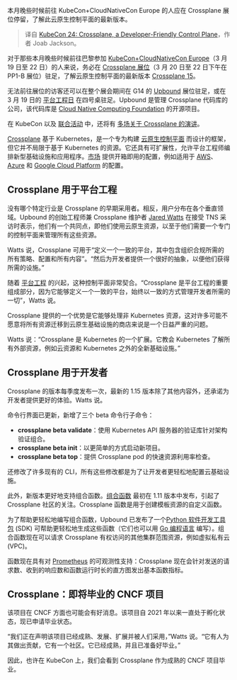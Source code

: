 
<!--
title: Crossplane：一款开发者友好的控制平面
cover: https://cdn.thenewstack.io/media/2024/03/8cbb2856-kubecon24-eu.jpg
-->

本月晚些时候前往 KubeCon+CloudNativeCon Europe 的人应在 Crossplane 展位停留，了解此云原生控制平面的最新版本。

> 译自 [KubeCon 24: Crossplane, a Developer-Friendly Control Plane](https://thenewstack.io/kubecon-24-crossplane-a-developer-friendly-control-plane/)，作者 Joab Jackson。

对于那些本月晚些时候前往巴黎参加 [KubeCon+CloudNativeCon Europe](https://events.linuxfoundation.org/kubecon-cloudnativecon-europe/)（3 月 19 日至 22 日）的人来说，务必在 [Crossplane 展位](https://thenewstack.io/crossplane-a-package-based-approach-to-platform-building/)（3 月 20 日至 22 日下午在 PP1-B 展位）驻足，了解云原生控制平面的最新版本 [Crossplane 15](https://github.com/crossplane/crossplane/releases/tag/v1.15.0)。

无法前往展位的访客还可以在整个展会期间在 G14 的 [Upbound](https://www.upbound.io/) 展位驻足，或在 3 月 19 日的 [平台工程日](https://events.linuxfoundation.org/kubecon-cloudnativecon-europe/co-located-events/platform-engineering-day/) 在四号桌驻足。Upbound 是管理 Crossplane 代码库的公司，该代码库是 [Cloud Native Computing Foundation](https://cncf.io/?utm_content=inline-mention) 的开源项目。

在 KubeCon 以及 [联合活动](https://colocatedeventseu2024.sched.com/?searchstring=crossplane&iframe=no) 中，还将有 [多场关于 Crossplane 的演讲](https://kccnceu2024.sched.com/?searchstring=crossplane&iframe=no)。

[Crossplane](https://github.com/crossplane/crossplane) 基于 Kubernetes，是一个专为构建 [云原生控制平面](https://thenewstack.io/cloud-native/) 而设计的框架，但它并不局限于基于 Kubernetes 的资源。它还具有可扩展性，允许平台工程师编排新型基础设施和应用程序。[市场](https://marketplace.upbound.io/) 提供开箱即用的配置，例如适用于 [AWS](https://aws.amazon.com/?utm_content=inline-mention)、[Azure](https://news.microsoft.com/?utm_content=inline-mention) 和 [Google Cloud Platform](https://cloud.withgoogle.com?utm_content=inline-mention) 的配置。

## Crossplane 用于平台工程

没有哪个特定行业是 Crossplane 的早期采用者。相反，用户分布在各个垂直领域。Upbound 的创始工程师兼 Crossplane 维护者 [Jared Watts](https://www.linkedin.com/in/jared-watts-jbw976/) 在接受 TNS 采访时表示，他们有一个共同点，即他们使用云原生资源，以至于他们需要一个专门的控制平面来管理所有这些资源。

Watts 说，Crossplane 可用于“定义一个一致的平台，其中包含组织合规所需的所有策略、配置和所有内容”。“然后为开发者提供一个很好的抽象，以便他们获得所需的设施。”

随着 [平台工程](https://thenewstack.io/year-in-review-platform-engineering-still-run-by-spreadsheet/) 的兴起，这种控制平面非常契合。“Crossplane 是平台工程的重要组成部分，因为它能够定义一个一致的平台，始终以一致的方式管理开发者所需的一切”，Watts 说。

Crossplane 提供的一个优势是它能够处理非 Kubernetes 资源，这对许多可能不愿意将所有资源迁移到云原生基础设施的商店来说是一个日益严重的问题。

Watts 说：“Crossplane 是 Kubernetes 的一个扩展。它教会 Kubernetes 了解所有外部资源，例如云资源和 Kubernetes 之外的全新基础设施。”

## Crossplane 用于开发者

Crossplane 的版本每季度发布一次，最新的 1.15 版本除了其他内容外，还承诺为开发者提供更好的体验。Watts 说。

命令行界面已更新，新增了三个 beta 命令行子命令：

* **crossplane beta validate**：使用 Kubernetes API 服务器的验证库针对架构验证组合。
* **crossplane beta init**：以更简单的方式启动新项目。
* **crossplane beta top**：提供 Crossplane pod 的快速资源利用率检查。

还修改了许多现有的 CLI，所有这些修改都是为了让开发者更轻松地配置云基础设施。

此外，新版本更好地支持组合函数。[组合函数](https://docs.crossplane.io/latest/concepts/composition-functions/) 最初在 1.11 版本中发布，引起了 Crossplane 社区的关注。Crossplane 函数是用于创建模板资源的自定义函数。

为了帮助更轻松地编写组合函数，Upbound 已发布了一个[Python 软件开发工具包](https://docs.crossplane.io/knowledge-base/guides/write-a-composition-function-in-python/) (SDK) 可帮助更轻松地生成这些函数（它们也可以用 [Go 编程语言](https://thenewstack.io/golang-co-creator-rob-pike-what-go-got-right-and-wrong/) 编写）。组合函数现在可以请求 Crossplane 有权访问的其他集群范围资源，例如虚拟私有云 (VPC)。

函数现在具有对 [Prometheus](https://thenewstack.io/creating-a-path-for-prometheus-success/) 的可观测性支持：Crossplane 现在会针对发送的请求数、收到的响应数和函数运行时长的直方图发出基本函数指标。

## Crossplane：即将毕业的 CNCF 项目

该项目在 CNCF 方面也可能会有好消息。该项目自 2021 年以来一直处于孵化状态，现已申请毕业状态。

“我们正在声明该项目已经成熟、发展、扩展并被人们采用，”Watts 说。“它有人为其做出贡献，它有一个社区。它已经成熟，并且已准备好毕业。”

因此，也许在 KubeCon 上，我们会看到 Crossplane 作为成熟的 CNCF 项目毕业。
